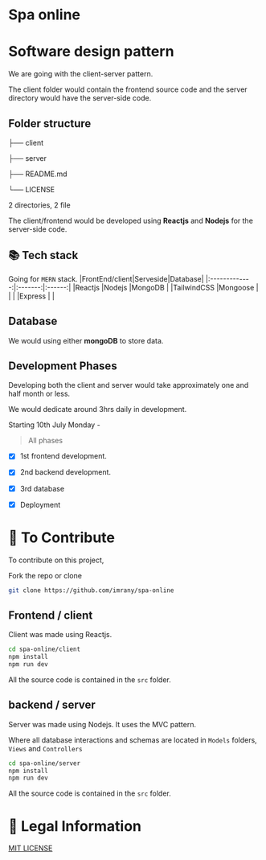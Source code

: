 # Spa online

# Software design pattern
We are going with the client-server pattern.


The client folder would contain the frontend source code and the server directory would have the server-side code.


## Folder structure

├── client

├── server

├── README.md

└── LICENSE

2 directories, 2 file


The client/frontend would be developed using **Reactjs** and **Nodejs** for the server-side code.

## 📚 Tech stack
Going for `MERN` stack.
|FrontEnd/client|Serveside|Database|
|:-------------:|:-------:|:------:|
|Reactjs        |Nodejs   |MongoDB |
|TailwindCSS    |Mongoose |        |
|               |Express  |        |

## Database
We would using either **mongoDB** to store data.


## Development Phases
Developing both the client and server would take approximately one and half month or less.

We would dedicate around 3hrs daily in development.

Starting 10th July Monday - 

<!-- <details>
<summary></summary>
</details> -->

> All phases

- [x] 1st frontend development.

- [x] 2nd backend development.

- [x] 3rd database

- [x] Deployment


# 🤝 To Contribute
To contribute on this project,

Fork the repo or clone
```bash
git clone https://github.com/imrany/spa-online
```
## Frontend / client
Client was made using Reactjs.
```bash
cd spa-online/client
npm install
npm run dev
```
All the source code is contained in the `src` folder.


## backend / server
Server was made using Nodejs.
It uses the MVC pattern. 

Where all database interactions and schemas are located in `Models` folders, `Views` and `Controllers`
```bash
cd spa-online/server
npm install
npm run dev
```
All the source code is contained in the `src` folder.

# 📝 Legal Information
[MIT LICENSE](./LICENSE)
